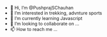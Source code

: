 - 👋 Hi, I’m @PushprajSChauhan
- 👀 I’m interested in trekking, advnture sports
- 🌱 I’m currently learning Javascript
- 💞️ I’m looking to collaborate on ...
- 📫 How to reach me ...

<!---
PushprajSChauhan/PushprajSChauhan is a ✨ special ✨ repository because its `README.md` (this file) appears on your GitHub profile.
You can click the Preview link to take a look at your changes.
--->
